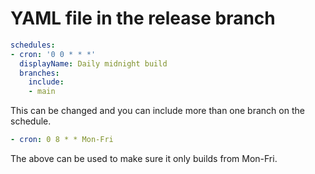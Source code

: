 # YAML file in the release branch

```YAML
schedules:
- cron: '0 0 * * *'
  displayName: Daily midnight build
  branches:
    include:
    - main
```

This can be changed and you can include more than one branch on the schedule.

```YAML
- cron: 0 8 * * Mon-Fri
```

The above can be used to make sure it only builds from Mon-Fri.

